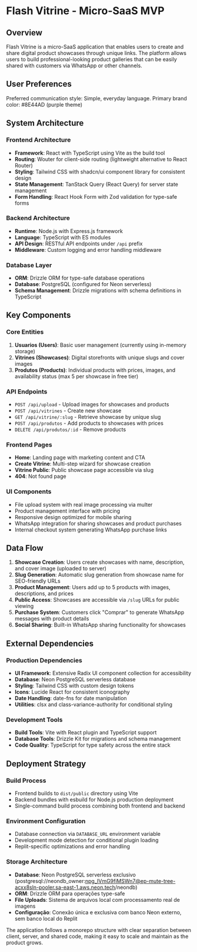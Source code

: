# Flash Vitrine - Micro-SaaS MVP

## Overview

Flash Vitrine is a micro-SaaS application that enables users to create and share digital product showcases through unique links. The platform allows users to build professional-looking product galleries that can be easily shared with customers via WhatsApp or other channels.

## User Preferences

Preferred communication style: Simple, everyday language.
Primary brand color: #8E44AD (purple theme)

## System Architecture

### Frontend Architecture
- **Framework**: React with TypeScript using Vite as the build tool
- **Routing**: Wouter for client-side routing (lightweight alternative to React Router)
- **Styling**: Tailwind CSS with shadcn/ui component library for consistent design
- **State Management**: TanStack Query (React Query) for server state management
- **Form Handling**: React Hook Form with Zod validation for type-safe forms

### Backend Architecture
- **Runtime**: Node.js with Express.js framework
- **Language**: TypeScript with ES modules
- **API Design**: RESTful API endpoints under `/api` prefix
- **Middleware**: Custom logging and error handling middleware

### Database Layer
- **ORM**: Drizzle ORM for type-safe database operations
- **Database**: PostgreSQL (configured for Neon serverless)
- **Schema Management**: Drizzle migrations with schema definitions in TypeScript

## Key Components

### Core Entities
1. **Usuarios (Users)**: Basic user management (currently using in-memory storage)
2. **Vitrines (Showcases)**: Digital storefronts with unique slugs and cover images
3. **Produtos (Products)**: Individual products with prices, images, and availability status (max 5 per showcase in free tier)

### API Endpoints
- `POST /api/upload` - Upload images for showcases and products
- `POST /api/vitrines` - Create new showcase
- `GET /api/vitrine/:slug` - Retrieve showcase by unique slug
- `POST /api/produtos` - Add products to showcases with prices
- `DELETE /api/produtos/:id` - Remove products

### Frontend Pages
- **Home**: Landing page with marketing content and CTA
- **Create Vitrine**: Multi-step wizard for showcase creation
- **Vitrine Public**: Public showcase page accessible via slug
- **404**: Not found page

### UI Components
- File upload system with real image processing via multer
- Product management interface with pricing
- Responsive design optimized for mobile sharing
- WhatsApp integration for sharing showcases and product purchases
- Internal checkout system generating WhatsApp purchase links

## Data Flow

1. **Showcase Creation**: Users create showcases with name, description, and cover image (uploaded to server)
2. **Slug Generation**: Automatic slug generation from showcase name for SEO-friendly URLs
3. **Product Management**: Users add up to 5 products with images, descriptions, and prices
4. **Public Access**: Showcases are accessible via `/slug` URLs for public viewing
5. **Purchase System**: Customers click "Comprar" to generate WhatsApp messages with product details
6. **Social Sharing**: Built-in WhatsApp sharing functionality for showcases

## External Dependencies

### Production Dependencies
- **UI Framework**: Extensive Radix UI component collection for accessibility
- **Database**: Neon PostgreSQL serverless database
- **Styling**: Tailwind CSS with custom design tokens
- **Icons**: Lucide React for consistent iconography
- **Date Handling**: date-fns for date manipulation
- **Utilities**: clsx and class-variance-authority for conditional styling

### Development Tools
- **Build Tools**: Vite with React plugin and TypeScript support
- **Database Tools**: Drizzle Kit for migrations and schema management
- **Code Quality**: TypeScript for type safety across the entire stack

## Deployment Strategy

### Build Process
- Frontend builds to `dist/public` directory using Vite
- Backend bundles with esbuild for Node.js production deployment
- Single-command build process combining both frontend and backend

### Environment Configuration
- Database connection via `DATABASE_URL` environment variable
- Development mode detection for conditional plugin loading
- Replit-specific optimizations and error handling

### Storage Architecture
- **Database**: Neon PostgreSQL serverless exclusivo (postgresql://neondb_owner:npg_IVmG9fiMSWn7@ep-mute-tree-acxx8sln-pooler.sa-east-1.aws.neon.tech/neondb)
- **ORM**: Drizzle ORM para operações type-safe
- **File Uploads**: Sistema de arquivos local com processamento real de imagens
- **Configuração**: Conexão única e exclusiva com banco Neon externo, sem banco local do Replit

The application follows a monorepo structure with clear separation between client, server, and shared code, making it easy to scale and maintain as the product grows.